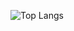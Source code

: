 ![Top Langs](https://github-readme-stats.vercel.app/api/top-langs/?username=michamettler&langs_count=5&layout=donut&hide=html,roff)
